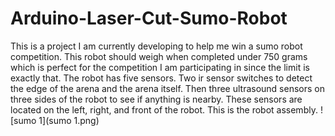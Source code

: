 # Arduino-Laser-Cut-Sumo-Robot

This is a project I am currently developing to help me win a sumo robot competition. This robot should weigh when completed under 750 grams which is perfect for the competition I am participating in since the limit is exactly that. The robot has five sensors. Two ir sensor switches to detect the edge of the arena and the arena itself. Then three ultrasound sensors on three sides of the robot to see if anything is nearby. These sensors are located on the left, right, and front of the robot. This is the robot assembly. 
![sumo 1](sumo 1.png)
